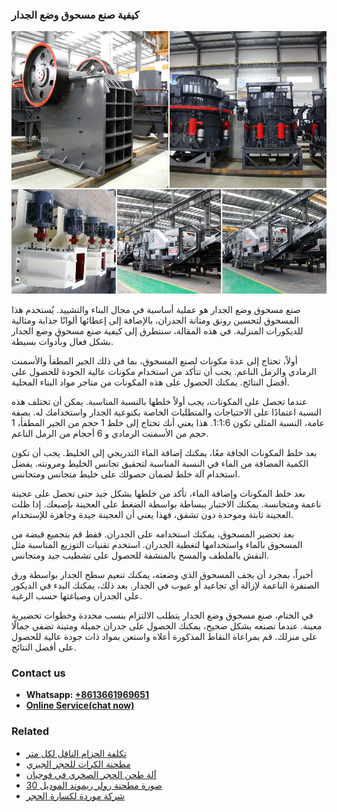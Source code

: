 <h3>كيفية صنع مسحوق وضع الجدار</h3><img src='1701853347.jpg' alt=''><p>صنع مسحوق وضع الجدار هو عملية أساسية في مجال البناء والتشييد. يُستخدم هذا المسحوق لتحسين رونق ومتانة الجدران، بالإضافة إلى إعطائها ألوانًا جذابة ومثالية للديكورات المنزلية. في هذه المقالة، سنتطرق إلى كيفية صنع مسحوق وضع الجدار بشكل فعال وبأدوات بسيطة.</p><p>أولاً، تحتاج إلى عدة مكونات لصنع المسحوق، بما في ذلك الجير المطفأ والأسمنت الرمادي والرمل الناعم. يجب أن تتأكد من استخدام مكونات عالية الجودة للحصول على أفضل النتائج. يمكنك الحصول على هذه المكونات من متاجر مواد البناء المحلية.</p><p>عندما تحصل على المكونات، يجب أولاً خلطها بالنسبة المناسبة. يمكن أن تختلف هذه النسبة اعتمادًا على الاحتياجات والمتطلبات الخاصة بكنوعية الجدار واستخدامك له. بصفة عامة، النسبة المثلى تكون 1:1:6. هذا يعني أنك تحتاج إلى خلط 1 حجم من الجير المطفأ، 1 حجم من الأسمنت الرمادي و 6 أحجام من الرمل الناعم.</p><p>بعد خلط المكونات الجافة معًا، يمكنك إضافة الماء التدريجي إلى الخليط. يجب أن تكون الكمية المضافة من الماء في النسبة المناسبة لتحقيق تجانس الخليط ومرونته. يفضل استخدام آلة خلط لضمان حصولك على خليط متجانس ومتجانس.</p><p>بعد خلط المكونات وإضافة الماء، تأكد من خلطها بشكل جيد حتى تحصل على عجينة ناعمة ومتجانسة. يمكنك الاختبار ببساطة بواسطة الضغط على العجينة بإصبعك. إذا ظلت العجينة ثابتة وموحدة دون تشقق، فهذا يعني أن العجينة جيدة وجاهزة للإستخدام.</p><p>بعد تحضير المسحوق، يمكنك استخدامه على الجدران. فقط قم بتجميع قبضة من المسحوق بالماء واستخدامها لتغطية الجدران. استخدم تقنيات التوزيع المناسبة مثل النقش بالملطف والمسح بالمنشفة للحصول على تشطيب جيد ومتجانس.</p><p>أخيراً، بمجرد أن يجف المسحوق الذي وضعته، يمكنك تنعيم سطح الجدار بواسطة ورق الصنفرة الناعمة لإزالة أي تجاعيد أو عيوب في الجدار. بعد ذلك، يمكنك البدء في الديكور على الجدران وصباغتها حسب الرغبة.</p><p>في الختام، صنع مسحوق وضع الجدار يتطلب الالتزام بنسب محددة وخطوات تحضيرية معينة. عندما تصنعه بشكل صحيح، يمكنك الحصول على جدران جميلة ومتينة تضفي جمالًا على منزلك. قم بمراعاة النقاط المذكورة أعلاه واستعن بمواد ذات جودة عالية للحصول على أفضل النتائج.</p><h3>Contact us</h3><ul><li><strong>Whatsapp:&nbsp;<a href="https://wa.me/8613661969651">+8613661969651</a></strong></li><li><a href="https://swt.shibang-china.com/?git&amp;zhl&amp;كيفية صنع مسحوق وضع الجدار"><strong>Online Service(chat now)</strong></a></li></ul><h3>Related</h3><ul><li><a href='تكلفة الحزام الناقل لكل متر.md'>تكلفة الحزام الناقل لكل متر</a></li><li><a href='مطحنة الكرات للحجر الجيري.md'>مطحنة الكرات للحجر الجيري</a></li><li><a href='آلة طحن الحجر الصخري في فوجيان.md'>آلة طحن الحجر الصخري في فوجيان</a></li><li><a href='صورة مطحنة رولر ريموند الموديل 30.md'>صورة مطحنة رولر ريموند الموديل 30</a></li><li><a href='شركة موردة لكسارة الحجر.md'>شركة موردة لكسارة الحجر</a></li></ul>